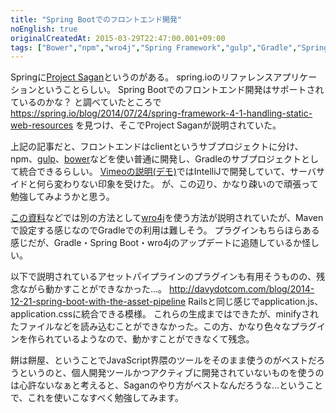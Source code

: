 ```yaml
---
title: "Spring Bootでのフロントエンド開発"
noEnglish: true
originalCreatedAt: 2015-03-29T22:47:00.001+09:00
tags: ["Bower","npm","wro4j","Spring Framework","gulp","Gradle","Spring Boot"]
---
```

Springに[Project Sagan](https://github.com/spring-io/sagan)というのがある。
spring.ioのリファレンスアプリケーションということらしい。
Spring Bootでのフロントエンド開発はサポートされているのかな？
と調べていたところで
https://spring.io/blog/2014/07/24/spring-framework-4-1-handling-static-web-resources
を見つけ、そこでProject Saganが説明されていた。
<!--more-->
上記の記事だと、フロントエンドはclientというサブプロジェクトに分け、npm、[gulp](http://gulpjs.com/)、[bower](http://bower.io/)などを使い普通に開発し、Gradleのサブプロジェクトとして統合できるらしい。
[Vimeoの説明(デモ)](https://vimeo.com/92961329)ではIntelliJで開発していて、サーバサイドと何ら変わりない印象を受けた。
が、この辺り、かなり疎いので頑張って勉強してみようかと思う。

[この資料](http://presos.dsyer.com/decks/spring-boot-for-the-web-tier.html)などでは別の方法として[wro4j](https://code.google.com/p/wro4j/)を使う方法が説明されていたが、Mavenで設定する感じなのでGradleでの利用は難しそう。
プラグインもちらほらある感じだが、Gradle・Spring Boot・wro4jのアップデートに追随しているか怪しい。

以下で説明されているアセットパイプラインのプラグインも有用そうものの、残念ながら動かすことができなかった…。
http://davydotcom.com/blog/2014-12-21-spring-boot-with-the-asset-pipeline
Railsと同じ感じでapplication.js、application.cssに統合できる模様。
これらの生成まではできたが、minifyされたファイルなどを読み込むことができなかった。この方、かなり色々なプラグインを作られているようなので、動かすことができなくて残念。

餅は餅屋、ということでJavaScript界隈のツールをそのまま使うのがベストだろうというのと、個人開発ツールかつアクティブに開発されていないものを使うのは心許ないなぁと考えると、Saganのやり方がベストなんだろうな…ということで、これを使いこなすべく勉強してみます。
